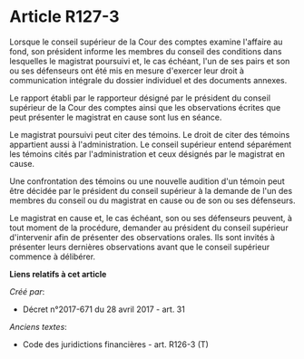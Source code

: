 # Article R127-3

Lorsque le conseil supérieur de la Cour des comptes examine l'affaire au fond, son président informe les membres du conseil
des conditions dans lesquelles le magistrat poursuivi et, le cas échéant, l'un de ses pairs et son ou ses défenseurs ont été
mis en mesure d'exercer leur droit à communication intégrale du dossier individuel et des documents annexes.

Le rapport établi par le rapporteur désigné par le président du conseil supérieur de la Cour des comptes ainsi que les
observations écrites que peut présenter le magistrat en cause sont lus en séance.

Le magistrat poursuivi peut citer des témoins. Le droit de citer des témoins appartient aussi à l'administration. Le conseil
supérieur entend séparément les témoins cités par l'administration et ceux désignés par le magistrat en cause.

Une confrontation des témoins ou une nouvelle audition d'un témoin peut être décidée par le président du conseil supérieur à
la demande de l'un des membres du conseil ou du magistrat en cause ou de son ou ses défenseurs.

Le magistrat en cause et, le cas échéant, son ou ses défenseurs peuvent, à tout moment de la procédure, demander au président
du conseil supérieur d'intervenir afin de présenter des observations orales. Ils sont invités à présenter leurs dernières
observations avant que le conseil supérieur commence à délibérer.

**Liens relatifs à cet article**

_Créé par_:

  - Décret n°2017-671 du 28 avril 2017 - art. 31

_Anciens textes_:

  - Code des juridictions financières - art. R126-3 (T)
